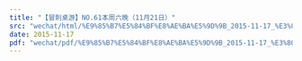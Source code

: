 ```yaml
---
title: "【冒刺桌游】NO.61本周六晚（11月21日）"
src: "wechat/html/%E9%85%B7%E5%84%BF%E8%AE%BA%E5%9D%9B_2015-11-17_%E3%80%90%E5%86%92%E5%88%BA%E6%A1%8C%E6%B8%B8%E3%80%91NO.61%E6%9C%AC%E5%91%A8%E5%85%AD%E6%99%9A%EF%BC%8811%E6%9C%8821%E6%97%A5%EF%BC%89.html"
date: 2015-11-17
pdf: "wechat/pdf/%E9%85%B7%E5%84%BF%E8%AE%BA%E5%9D%9B_2015-11-17_%E3%80%90%E5%86%92%E5%88%BA%E6%A1%8C%E6%B8%B8%E3%80%91NO.61%E6%9C%AC%E5%91%A8%E5%85%AD%E6%99%9A%EF%BC%8811%E6%9C%8821%E6%97%A5%EF%BC%89.pdf"
---
```

